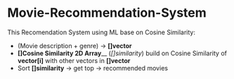 # Movie-Recommendation-System
This Recomendation System using ML base on Cosine Similarity:
- (Movie description + genre) -> **[]vector**
- **[]Cosine Similarity 2D Array**__ (_[]similarity_) build on Cosine Similarity of **vector[i]** with other vectors in **[]vector**
- Sort **[]similarity** -> get top -> recommended movies 

